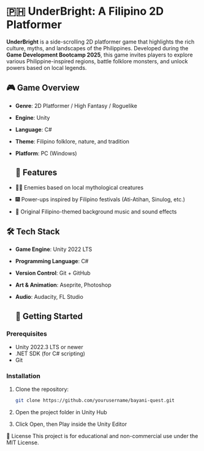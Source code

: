 # 🇵🇭 UnderBright: A Filipino 2D Platformer

**UnderBright** is a side-scrolling 2D platformer game that highlights the rich culture, myths, and landscapes of the Philippines. Developed during the **Game Development Bootcamp 2025**, this game invites players to explore various Philippine-inspired regions, battle folklore monsters, and unlock powers based on local legends.

## 🎮 Game Overview

- **Genre**: 2D Platformer / High Fantasy / Roguelike
- **Engine**: Unity
- **Language**: C#
- **Theme**: Filipino folklore, nature, and tradition
- **Platform**: PC (Windows)

  ## 🎨 Features
- 🧝‍♂️ Enemies based on local mythological creatures
- 🎆 Power-ups inspired by Filipino festivals (Ati-Atihan, Sinulog, etc.)
- 🥁 Original Filipino-themed background music and sound effects

## 🛠️ Tech Stack

- **Game Engine**: Unity 2022 LTS
- **Programming Language**: C#
- **Version Control**: Git + GitHub
- **Art & Animation**: Aseprite, Photoshop
- **Audio**: Audacity, FL Studio

  ## 🚀 Getting Started

### Prerequisites

- Unity 2022.3 LTS or newer
- .NET SDK (for C# scripting)
- Git

### Installation

1. Clone the repository:
   ```bash
   git clone https://github.com/yourusername/bayani-quest.git
   ```
2. Open the project folder in Unity Hub

3. Click Open, then Play inside the Unity Editor


📝 License
This project is for educational and non-commercial use under the MIT License.


  
